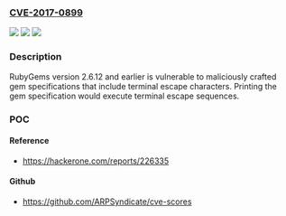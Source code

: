 ### [CVE-2017-0899](https://cve.mitre.org/cgi-bin/cvename.cgi?name=CVE-2017-0899)
![](https://img.shields.io/static/v1?label=Product&message=RubyGems&color=blue)
![](https://img.shields.io/static/v1?label=Version&message=Versions%20before%202.6.13%20&color=brightgreen)
![](https://img.shields.io/static/v1?label=Vulnerability&message=Improper%20Neutralization%20of%20Escape%2C%20Meta%2C%20or%20Control%20Sequences%20(CWE-150)&color=brightgreen)

### Description

RubyGems version 2.6.12 and earlier is vulnerable to maliciously crafted gem specifications that include terminal escape characters. Printing the gem specification would execute terminal escape sequences.

### POC

#### Reference
- https://hackerone.com/reports/226335

#### Github
- https://github.com/ARPSyndicate/cve-scores

